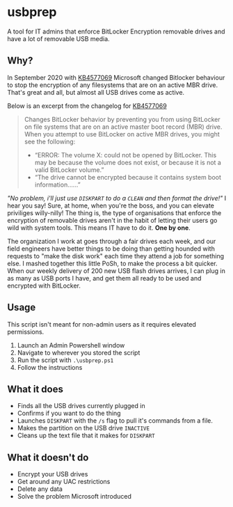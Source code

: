 # usbprep
A tool for IT admins that enforce BitLocker Encryption removable drives and have a lot of removable USB media.

## Why?
In September 2020 with [KB4577069](https://support.microsoft.com/en-us/topic/september-16-2020-kb4577069-os-build-17763-1490-preview-fcc63e7f-dbf1-ab01-9a11-1f79983e8526) Microsoft changed Bitlocker behaviour to stop the encryption of any filesystems that are on an active MBR drive. That's great and all, but almost all USB drives come as active.

Below is an excerpt from the changelog for [KB4577069](https://support.microsoft.com/en-us/topic/september-16-2020-kb4577069-os-build-17763-1490-preview-fcc63e7f-dbf1-ab01-9a11-1f79983e8526)

> Changes BitLocker behavior by preventing you from using BitLocker on file systems that are on an active master boot record (MBR) drive. When you attempt to use BitLocker on active MBR drives, you might see the following:
> * “ERROR: The volume X: could not be opened by BitLocker. This may be because the volume does not exist, or because it is not a valid BitLocker volume.”
> * “The drive cannot be encrypted because it contains system boot information……”

*"No problem, i'll just use `DISKPART` to do a `CLEAN` and then format the drive!"* I hear you say! Sure, at home, when you're the boss, and you can elevate priviliges willy-nilly! The thing is, the type of organisations that enforce the encryption of removable drives aren't in the habit of letting their users go wild with system tools. This means IT have to do it. **One by one**.

The organization I work at goes through a fair drives each week, and our field engineers have better things to be doing than getting hounded with requests to "make the disk work" each time they attend a job for something else. I mashed together this little PoSh, to make the process a bit quicker. When our weekly delivery of 200 new USB flash drives arrives, I can plug in as many as USB ports I have, and get them all ready to be used and encrypted with BitLocker. 

## Usage
This script isn't meant for non-admin users as it requires elevated permissions.

1. Launch an Admin Powershell window
2. Navigate to wherever you stored the script
3. Run the script with `.\usbprep.ps1` 
4. Follow the instructions

## What it does
* Finds all the USB drives currently plugged in
* Confirms if you want to do the thing
* Launches `DISKPART` with the `/s` flag to pull it's commands from a file.
* Makes the partition on the USB drive `INACTIVE`
* Cleans up the text file that it makes for `DISKPART`
## What it doesn't do
* Encrypt your USB drives
* Get around any UAC restrictions
* Delete any data
* Solve the problem Microsoft introduced